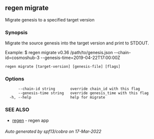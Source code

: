 ## regen migrate

Migrate genesis to a specified target version

### Synopsis

Migrate the source genesis into the target version and print to STDOUT.

Example:
$ regen migrate v0.36 /path/to/genesis.json --chain-id=cosmoshub-3 --genesis-time=2019-04-22T17:00:00Z


```
regen migrate [target-version] [genesis-file] [flags]
```

### Options

```
      --chain-id string       override chain_id with this flag
      --genesis-time string   override genesis_time with this flag
  -h, --help                  help for migrate
```

### SEE ALSO

* [regen](regen.md)	 - regen app

###### Auto generated by spf13/cobra on 17-Mar-2022
